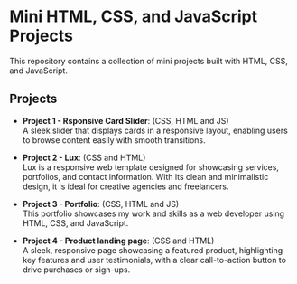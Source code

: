 # Mini HTML, CSS, and JavaScript Projects

This repository contains a collection of mini projects built with HTML, CSS, and JavaScript.

## Projects

- **Project 1 - Rsponsive Card Slider**: (CSS, HTML and JS)  
  A sleek slider that displays cards in a responsive layout, enabling users to browse content easily with smooth transitions.
  
- **Project 2 - Lux**: (CSS and HTML)  
  Lux is a responsive web template designed for showcasing services, portfolios, and contact information. With its clean and minimalistic design, it is ideal for creative agencies and freelancers.
  
- **Project 3 - Portfolio**: (CSS, HTML and JS)  
  This portfolio showcases my work and skills as a web developer using HTML, CSS, and JavaScript.
  
- **Project 4 - Product landing page**: (CSS and HTML)  
  A sleek, responsive page showcasing a featured product, highlighting key features and user testimonials, with a clear call-to-action button to drive purchases or sign-ups.

